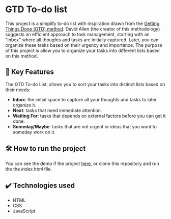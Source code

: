 # GTD To-do list 
This project is a simplify to-do list with inspiration drawn from the [Getting Things Done (GTD) method](https://gettingthingsdone.com/what-is-gtd/). David Allen (the creator of this methodology) suggests an efficient approach to task management, starting with an "inbox" where all thoughts and tasks are initially captured. Later, you can organize these tasks based on their urgency and importance. The purpose  of this project is allow you to organize your tasks into different lists based on this method. 

## 🔨 Key Features
The GTD To-do List, allows you to sort your tasks into distinct lists based on their needs:

- **Inbox**: the initial space to capture all your thoughts and tasks to later organize it. 
- **Next**: tasks that need immediate attention. 
- **Waiting For**: tasks that depends on external factors before you can get it done. 
- **Someday/Maybe**: tasks that are not urgent or ideas that you want to someday work on it. 

## 🛠️ How to run the project
You can see the demo if the project [here](https://thaynaralimaa.github.io/GTDToDoList/), or clone this repository and run the the _index.html_ file. 

## ✔️ Technologies used
- HTML
- CSS
- JavaScript
